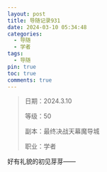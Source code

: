 ```yaml
---
layout: post
title: 导随记录931
date: 2024-03-10 05:34:48
categories:
  - 导随
  - 学者
tags:
  - 导随
pin: true
toc: true
comments: true
---
```

> 日期：2024.3.10
>
> 等级：50
>
> 副本：最终决战天幕魔导城
>
> 职业：学者

好有礼貌的初见芽芽——